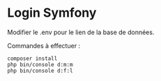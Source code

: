 # Login Symfony

Modifier le .env pour le lien de la base de données.

Commandes à effectuer :

```
composer install
php bin/console d:m:m
php bin/console d:f:l
```
